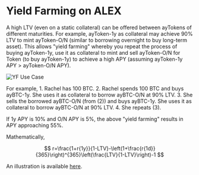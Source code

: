 # Yield Farming on ALEX

A high LTV \(even on a static collateral\) can be offered between ayTokens of different maturities. For example, ayToken-1y as collateral may achieve 90% LTV to mint ayToken-O/N \(similar to borrowing overnight to buy long-term asset\). This allows "yield farming" whereby you repeat the process of buying ayToken-1y, use it as collateral to mint and sell ayToken-O/N for Token \(to buy ayToken-1y\) to achieve a high APY \(assuming ayToken-1y APY &gt; ayToken-O/N APY\).

<img alt="YF Use Case" src="https://yuml.me/diagram/scruffy/usecase/[Liquidity Provider]-(Mint ayToken / Token Pool Token), [Lender]-(Buy ayToken), [Borrower]-(Buy Token), [Lender]-(Borrower/Lender fee rebate in gALEX), [Borrower]-(Borrower/Lender fee rebate in gALEX), [Liquidity Provider]-(LP reward in gALEX), [Borrower]-(Mint ayToken), (Mint ayToken / Token Pool Token)<(Yield Farming), (Buy ayToken)<(Yield Farming), (Buy Token)<(Yield Farming), (Borrower/Lender fee rebate in gALEX)<(Yield Farming), (LP reward in gALEX)<(Yield Farming), (Mint ayToken)<(Yield Farming)">

For example, 1. Rachel has 100 BTC. 2. Rachel spends 100 BTC and buys ayBTC-1y. She uses it as collateral to borrow ayBTC-O/N at 90% LTV. 3. She sells the borrowed ayBTC-O/N \(from \(2\)\) and buys ayBTC-1y. She uses it as collateral to borrow ayBTC-O/N at 90% LTV. 4. She repeats \(3\).

If 1y APY is 10% and O/N APY is 5%, the above "yield farming" results in APY approaching 55%.

Mathematically,

$$ r=\frac{1+r{1y}}{1-LTV}-\left(1+\frac{r{1d}}{365}\right)^{365}\left(\frac{LTV}{1-LTV}\right)-1 $$

An illustration is available [here](https://docs.google.com/spreadsheets/d/1L-52KHFl7O_h22Fg4gpZKczdPEXuAt5yAh2gX3BQP58?authuser=alexd%40alexgo.io&usp=drive_fs).

